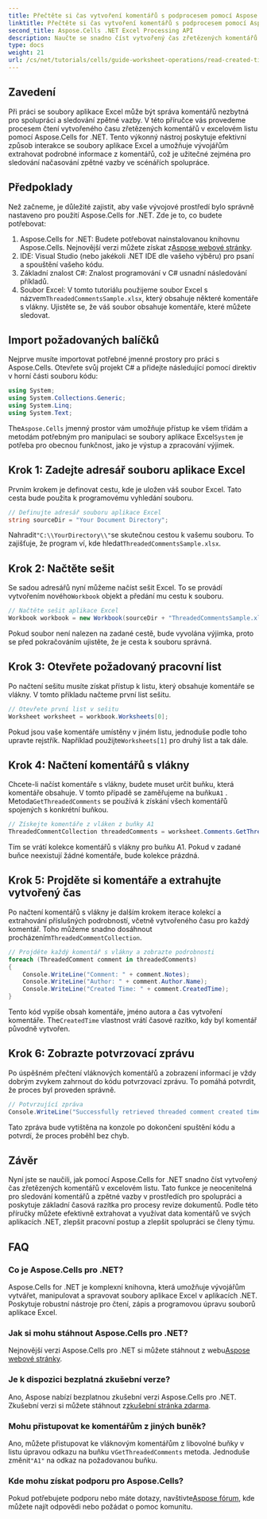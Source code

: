 ```yaml
---
title: Přečtěte si čas vytvoření komentářů s podprocesem pomocí Aspose.Cells
linktitle: Přečtěte si čas vytvoření komentářů s podprocesem pomocí Aspose.Cells
second_title: Aspose.Cells .NET Excel Processing API
description: Naučte se snadno číst vytvořený čas zřetězených komentářů v excelovém listu pomocí Aspose.Cells for .NET. Postupujte podle našeho podrobného průvodce s pokyny krok za krokem.
type: docs
weight: 21
url: /cs/net/tutorials/cells/guide-worksheet-operations/read-created-time-of-threaded-comment/
---
```

## Zavedení

Při práci se soubory aplikace Excel může být správa komentářů nezbytná pro spolupráci a sledování zpětné vazby. V této příručce vás provedeme procesem čtení vytvořeného času zřetězených komentářů v excelovém listu pomocí Aspose.Cells for .NET. Tento výkonný nástroj poskytuje efektivní způsob interakce se soubory aplikace Excel a umožňuje vývojářům extrahovat podrobné informace z komentářů, což je užitečné zejména pro sledování načasování zpětné vazby ve scénářích spolupráce.

## Předpoklady

Než začneme, je důležité zajistit, aby vaše vývojové prostředí bylo správně nastaveno pro použití Aspose.Cells for .NET. Zde je to, co budete potřebovat:

1.  Aspose.Cells for .NET: Budete potřebovat nainstalovanou knihovnu Aspose.Cells. Nejnovější verzi můžete získat z[Aspose webové stránky](https://releases.aspose.com/cells/net/).
2. IDE: Visual Studio (nebo jakékoli .NET IDE dle vašeho výběru) pro psaní a spouštění vašeho kódu.
3. Základní znalost C#: Znalost programování v C# usnadní následování příkladů.
4.  Soubor Excel: V tomto tutoriálu použijeme soubor Excel s názvem`ThreadedCommentsSample.xlsx`, který obsahuje některé komentáře s vlákny. Ujistěte se, že váš soubor obsahuje komentáře, které můžete sledovat.

## Import požadovaných balíčků

Nejprve musíte importovat potřebné jmenné prostory pro práci s Aspose.Cells. Otevřete svůj projekt C# a přidejte následující pomocí direktiv v horní části souboru kódu:

```csharp
using System;
using System.Collections.Generic;
using System.Linq;
using System.Text;
```

 The`Aspose.Cells` jmenný prostor vám umožňuje přístup ke všem třídám a metodám potřebným pro manipulaci se soubory aplikace Excel`System` je potřeba pro obecnou funkčnost, jako je výstup a zpracování výjimek.

## Krok 1: Zadejte adresář souboru aplikace Excel

Prvním krokem je definovat cestu, kde je uložen váš soubor Excel. Tato cesta bude použita k programovému vyhledání souboru.

```csharp
// Definujte adresář souboru aplikace Excel
string sourceDir = "Your Document Directory";
```

 Nahradit`"C:\\YourDirectory\\"`se skutečnou cestou k vašemu souboru. To zajišťuje, že program ví, kde hledat`ThreadedCommentsSample.xlsx`.

## Krok 2: Načtěte sešit

 Se sadou adresářů nyní můžeme načíst sešit Excel. To se provádí vytvořením nového`Workbook` objekt a předání mu cestu k souboru.

```csharp
// Načtěte sešit aplikace Excel
Workbook workbook = new Workbook(sourceDir + "ThreadedCommentsSample.xlsx");
```

Pokud soubor není nalezen na zadané cestě, bude vyvolána výjimka, proto se před pokračováním ujistěte, že je cesta k souboru správná.

## Krok 3: Otevřete požadovaný pracovní list

Po načtení sešitu musíte získat přístup k listu, který obsahuje komentáře se vlákny. V tomto příkladu načteme první list sešitu.

```csharp
// Otevřete první list v sešitu
Worksheet worksheet = workbook.Worksheets[0];
```

 Pokud jsou vaše komentáře umístěny v jiném listu, jednoduše podle toho upravte rejstřík. Například použijte`Worksheets[1]` pro druhý list a tak dále.

## Krok 4: Načtení komentářů s vlákny

Chcete-li načíst komentáře s vlákny, budete muset určit buňku, která komentáře obsahuje. V tomto případě se zaměřujeme na buňku`A1` . Metoda`GetThreadedComments` se používá k získání všech komentářů spojených s konkrétní buňkou.

```csharp
// Získejte komentáře z vláken z buňky A1
ThreadedCommentCollection threadedComments = worksheet.Comments.GetThreadedComments("A1");
```

Tím se vrátí kolekce komentářů s vlákny pro buňku A1. Pokud v zadané buňce neexistují žádné komentáře, bude kolekce prázdná.

## Krok 5: Projděte si komentáře a extrahujte vytvořený čas

 Po načtení komentářů s vlákny je dalším krokem iterace kolekcí a extrahování příslušných podrobností, včetně vytvořeného času pro každý komentář. Toho můžeme snadno dosáhnout procházením`ThreadedCommentCollection`.

```csharp
// Projděte každý komentář s vlákny a zobrazte podrobnosti
foreach (ThreadedComment comment in threadedComments)
{
    Console.WriteLine("Comment: " + comment.Notes);
    Console.WriteLine("Author: " + comment.Author.Name);
    Console.WriteLine("Created Time: " + comment.CreatedTime);
}
```

 Tento kód vypíše obsah komentáře, jméno autora a čas vytvoření komentáře. The`CreatedTime` vlastnost vrátí časové razítko, kdy byl komentář původně vytvořen.

## Krok 6: Zobrazte potvrzovací zprávu

Po úspěšném přečtení vláknových komentářů a zobrazení informací je vždy dobrým zvykem zahrnout do kódu potvrzovací zprávu. To pomáhá potvrdit, že proces byl proveden správně.

```csharp
// Potvrzující zpráva
Console.WriteLine("Successfully retrieved threaded comment created times.");
```

Tato zpráva bude vytištěna na konzole po dokončení spuštění kódu a potvrdí, že proces proběhl bez chyb.

## Závěr

Nyní jste se naučili, jak pomocí Aspose.Cells for .NET snadno číst vytvořený čas zřetězených komentářů v excelovém listu. Tato funkce je neocenitelná pro sledování komentářů a zpětné vazby v prostředích pro spolupráci a poskytuje základní časová razítka pro procesy revize dokumentů. Podle této příručky můžete efektivně extrahovat a využívat data komentářů ve svých aplikacích .NET, zlepšit pracovní postup a zlepšit spolupráci se členy týmu.

## FAQ

### Co je Aspose.Cells pro .NET?

Aspose.Cells for .NET je komplexní knihovna, která umožňuje vývojářům vytvářet, manipulovat a spravovat soubory aplikace Excel v aplikacích .NET. Poskytuje robustní nástroje pro čtení, zápis a programovou úpravu souborů aplikace Excel.

### Jak si mohu stáhnout Aspose.Cells pro .NET?

 Nejnovější verzi Aspose.Cells pro .NET si můžete stáhnout z webu[Aspose webové stránky](https://releases.aspose.com/cells/net/).

### Je k dispozici bezplatná zkušební verze?

 Ano, Aspose nabízí bezplatnou zkušební verzi Aspose.Cells pro .NET. Zkušební verzi si můžete stáhnout z[zkušební stránka zdarma](https://releases.aspose.com/).

### Mohu přistupovat ke komentářům z jiných buněk?

 Ano, můžete přistupovat ke vláknovým komentářům z libovolné buňky v listu úpravou odkazu na buňku v`GetThreadedComments` metoda. Jednoduše změnit`"A1"` na odkaz na požadovanou buňku.

### Kde mohu získat podporu pro Aspose.Cells?

 Pokud potřebujete podporu nebo máte dotazy, navštivte[Aspose fórum](https://forum.aspose.com/c/cells/9), kde můžete najít odpovědi nebo požádat o pomoc komunitu.
